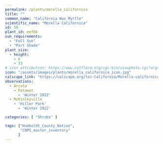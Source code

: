 ```yaml
---
permalink: /plants/morella_californica
title: ""
common_name: "California Wax Myrtle" 
scientific_name: "Morella Californica"
id: 58
plant_id: eef6b
sun_requirements:
  - "Full Sun"
  - "Part Shade"
plant_size:
  - height: 
    - 6
    - 33
# icon attribution: https://www.calflora.org/cgi-bin/viewphoto.cgi?arg=/app/up/mg/209/mg62999-1.jpg 
icon: "/assets/images/plants/morella_californica_icon.jpg" 
calscape_link: "https://calscape.org/loc-California/Morella-californica-(California-Wax-Myrtle)"
observations: 
  - Arcata
    - Potawot
      - 'Winter 2022'
  - McKinleyville
    - 'Hiller Park'
      - 'Winter 2022'

categories: [ "Shrubs" ]

tags: ["Humboldt_County_Native",
       "CNPS_master_inventory"
      ]
---
```


